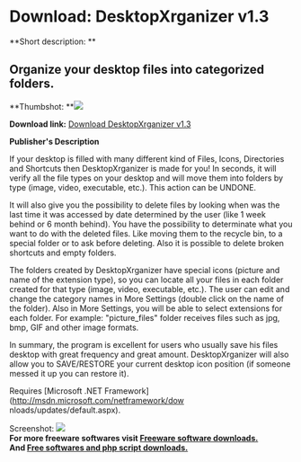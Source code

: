 # Download: DesktopXrganizer v1.3

**Short description: **

## Organize your desktop files into categorized folders.

  
**Thumbshot: **![](http://www.freewarefiles.com/screenshot/desktopxrganizer13_md.gif)   
  
**Download link:** [Download DesktopXrganizer v1.3](http://freesoftwares.boysofts.com/DesktopXrganizer-V_program_24403.html)  
  

**Publisher's Description**  
  

If your desktop is filled with many different kind of Files, Icons,
Directories and Shortcuts then DesktopXrganizer is made for you! In seconds,
it will verify all the file types on your desktop and will move them into
folders by type (image, video, executable, etc.). This action can be UNDONE.

It will also give you the possibility to delete files by looking when was the
last time it was accessed by date determined by the user (like 1 week behind
or 6 month behind). You have the possibility to determinate what you want to
do with the deleted files. Like moving them to the recycle bin, to a special
folder or to ask before deleting. Also it is possible to delete broken
shortcuts and empty folders.

The folders created by DesktopXrganizer have special icons (picture and name
of the extension type), so you can locate all your files in each folder
created for that type (image, video, executable, etc.). The user can edit and
change the category names in More Settings (double click on the name of the
folder). Also in More Settings, you will be able to select extensions for each
folder. For example: "picture_files" folder receives files such as jpg, bmp,
GIF and other image formats.

In summary, the program is excellent for users who usually save his files
desktop with great frequency and great amount. DesktopXrganizer will also
allow you to SAVE/RESTORE your current desktop icon position (if someone
messed it up you can restore it).

Requires [Microsoft .NET Framework](http://msdn.microsoft.com/netframework/dow
nloads/updates/default.aspx).

  
  
Screenshot:
![](http://www.freewarefiles.com/screenshot/desktopxrganizer13.gif)  
**For more freeware softwares visit [Freeware software downloads.](http://freesoftwares.boysofts.com/)**   
**And [Free softwares and php script downloads.](http://www.boysofts.com/)**


